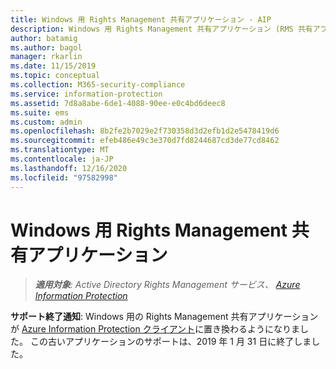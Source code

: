 ```yaml
---
title: Windows 用 Rights Management 共有アプリケーション - AIP
description: Windows 用 Rights Management 共有アプリケーション (RMS 共有アプリ) のサポートは終了しました。
author: batamig
ms.author: bagol
manager: rkarlin
ms.date: 11/15/2019
ms.topic: conceptual
ms.collection: M365-security-compliance
ms.service: information-protection
ms.assetid: 7d8a8abe-6de1-4088-90ee-e0c4bd6deec8
ms.suite: ems
ms.custom: admin
ms.openlocfilehash: 8b2fe2b7029e2f730358d3d2efb1d2e5478419d6
ms.sourcegitcommit: efeb486e49c3e370d7fd8244687cd3de77cd8462
ms.translationtype: MT
ms.contentlocale: ja-JP
ms.lasthandoff: 12/16/2020
ms.locfileid: "97582998"
---
```

# <a name="rights-management-sharing-application-for-windows"></a>Windows 用 Rights Management 共有アプリケーション

>***適用対象**: Active Directory Rights Management サービス、 [Azure Information Protection](https://azure.microsoft.com/pricing/details/information-protection)*

**サポート終了通知**: Windows 用の Rights Management 共有アプリケーションが [Azure Information Protection クライアント](aip-client.md)に置き換わるようになりました。 この古いアプリケーションのサポートは、2019 年 1 月 31 日に終了しました。
